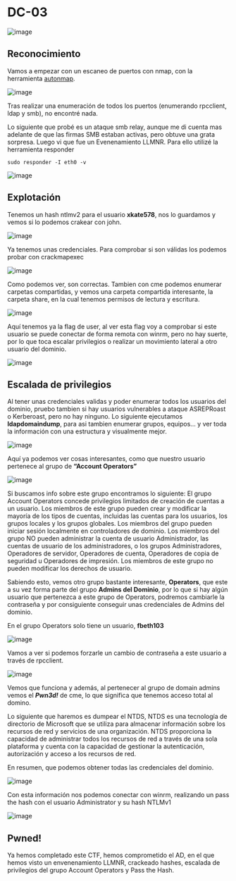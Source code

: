 # DC-03
![image](https://github.com/user-attachments/assets/94bcb9ae-8dca-4e65-8a43-8be535bb18c3)

 
## Reconocimiento
Vamos a empezar con un escaneo de puertos con nmap, con la herramienta [autonmap](https://github.com/BanYio/AutoNMAP).

 ![image](https://github.com/user-attachments/assets/d8e3394c-f84d-49c9-ad73-ed6abbe99d89)
 
Tras realizar una enumeración de todos los puertos (enumerando rpcclient, ldap y smb), no encontré nada.

Lo siguiente que probé es un ataque smb relay, aunque me di cuenta mas adelante de que las firmas SMB estaban activas, pero obtuve una grata sorpresa. Luego vi que fue un Evenenamiento LLMNR.
Para ello utilizé la herramienta responder
```shell
sudo responder -I eth0 -v
```


![image](https://github.com/user-attachments/assets/a5b01a92-396b-422d-ab6a-d7ab023ca9db)

## Explotación
Tenemos un hash ntlmv2 para el usuario **xkate578**, nos lo guardamos y vemos si lo podemos crakear con john.

![image](https://github.com/user-attachments/assets/06e1912e-fbff-433b-9575-35a0bfb04d4d)
 
Ya tenemos unas credenciales. Para comprobar si son válidas los podemos probar con crackmapexec

![image](https://github.com/user-attachments/assets/f25e6fe5-656d-4087-83a5-58bd422d2845)
 
Como podemos ver, son correctas.
Tambien con cme podemos enumerar carpetas compartidas, y vemos una carpeta compartida interesante, la carpeta share, en la cual tenemos permisos de lectura y escritura.

![image](https://github.com/user-attachments/assets/3a3504c9-0022-4599-a3c0-f8e00061c25b)
 
Aquí tenemos ya la flag de user, al ver esta flag voy a comprobar si este usuario se puede conectar de forma remota con winrm, pero no hay suerte, por lo que toca escalar privilegios o realizar un movimiento lateral a otro usuario del dominio.

![image](https://github.com/user-attachments/assets/0730c7aa-b33e-45e6-9fec-d5c6a0a52d8f)

## Escalada de privilegios
Al tener unas credenciales validas y poder enumerar todos los usuarios del dominio, pruebo tambien si hay usuarios vulnerables a ataque ASREPRoast o Kerberoast, pero no hay ninguno. 
Lo siguiente ejecutamos **ldapdomaindump**, para asi tambien enumerar grupos, equipos… y ver toda la información con una estructura y visualmente mejor.

![image](https://github.com/user-attachments/assets/10621ef0-d2bf-473d-896b-76175ad655de)
 
Aquí ya podemos ver cosas interesantes, como que nuestro usuario pertenece al grupo de **“Account Operators”**

![image](https://github.com/user-attachments/assets/5d9f74a0-c070-4226-a479-bc7d5f613d81)
 
Si buscamos info sobre este grupo encontramos lo siguiente:
El grupo Account Operators concede privilegios limitados de creación de cuentas a un usuario. Los miembros de este grupo pueden crear y modificar la mayoría de los tipos de cuentas, incluidas las cuentas para los usuarios, los grupos locales y los grupos globales. Los miembros del grupo pueden iniciar sesión localmente en controladores de dominio.
Los miembros del grupo NO pueden administrar la cuenta de usuario Administrador, las cuentas de usuario de los administradores, o los grupos Administradores, Operadores de servidor, Operadores de cuenta, Operadores de copia de seguridad u Operadores de impresión. Los miembros de este grupo no pueden modificar los derechos de usuario.


Sabiendo esto, vemos otro grupo bastante interesante, **Operators**, que este a su vez forma parte del grupo **Admins del Dominio**, por lo que si hay algún usuario que pertenezca a este grupo de Operators, podremos cambiarle la contraseña y por consiguiente conseguir unas credenciales de Admins del dominio.

En el grupo Operators solo tiene un usuario, **fbeth103**

![image](https://github.com/user-attachments/assets/42335bdd-b4ec-42fc-91ae-aed6f4d44750)

 
Vamos a ver si podemos forzarle un cambio de contraseña a este usuario a través de rpcclient.

![image](https://github.com/user-attachments/assets/438c3113-e38f-4e92-a3bd-45c60fb87fc1)
 
Vemos que funciona y además, al pertenecer al grupo de domain admins vemos el ***Pwn3d!*** de cme, lo que significa que tenemos acceso total al domino.

Lo siguiente que haremos es dumpear el NTDS, NTDS es una tecnología de directorio de Microsoft que se utiliza para almacenar información sobre los recursos de red y servicios de una organización. NTDS proporciona la capacidad de administrar todos los recursos de red a través de una sola plataforma y cuenta con la capacidad de gestionar la autenticación, autorización y acceso a los recursos de red.

En resumen, que podemos obtener todas las credenciales del dominio.

 ![image](https://github.com/user-attachments/assets/2de61e30-a9cf-4e09-9c27-fa729ed5a9ef)

Con esta información nos podemos conectar con winrm, realizando un pass the hash con el usuario Administrator y su hash NTLMv1

![image](https://github.com/user-attachments/assets/655e9040-3c08-4371-b82b-cc62239060ab)
 
## **Pwned!**

Ya hemos completado este CTF, hemos comprometido el AD, en el que hemos visto un envenenamiento LLMNR, crackeado hashes, escalada de privilegios del grupo Account Operators y Pass the Hash.
